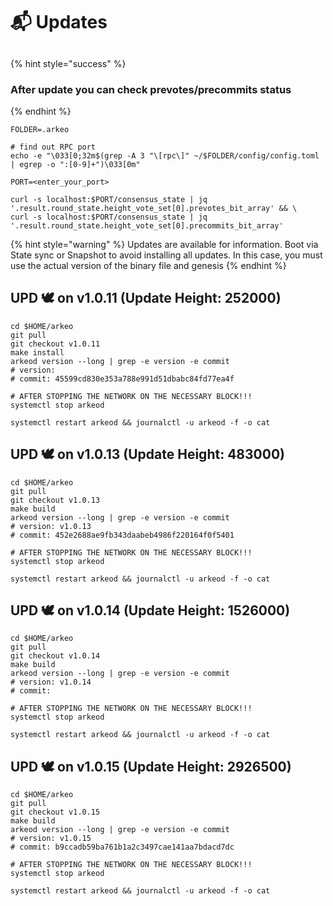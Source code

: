 # 📬 Updates

##

{% hint style="success" %}
### After update you can check prevotes/precommits status
{% endhint %}

```shell
FOLDER=.arkeo

# find out RPC port
echo -e "\033[0;32m$(grep -A 3 "\[rpc\]" ~/$FOLDER/config/config.toml | egrep -o ":[0-9]+")\033[0m"

PORT=<enter_your_port>

curl -s localhost:$PORT/consensus_state | jq '.result.round_state.height_vote_set[0].prevotes_bit_array' && \
curl -s localhost:$PORT/consensus_state | jq '.result.round_state.height_vote_set[0].precommits_bit_array'
```



{% hint style="warning" %}
Updates are available for information. Boot via State sync or Snapshot to avoid installing all updates. In this case, you must use the actual version of the binary file and genesis
{% endhint %}

## UPD 🕊 on v1.0.11 (Update Height: 252000)

```shell
cd $HOME/arkeo
git pull
git checkout v1.0.11
make install
arkeod version --long | grep -e version -e commit
# version: 
# commit: 45599cd830e353a788e991d51dbabc84fd77ea4f

# AFTER STOPPING THE NETWORK ON THE NECESSARY BLOCK!!!
systemctl stop arkeod

systemctl restart arkeod && journalctl -u arkeod -f -o cat
```

## UPD 🕊 on v1.0.13 (Update Height: 483000)

```shell
cd $HOME/arkeo
git pull
git checkout v1.0.13
make build
arkeod version --long | grep -e version -e commit
# version: v1.0.13
# commit: 452e2688ae9fb343daabeb4986f220164f0f5401

# AFTER STOPPING THE NETWORK ON THE NECESSARY BLOCK!!!
systemctl stop arkeod

systemctl restart arkeod && journalctl -u arkeod -f -o cat
```

## UPD 🕊 on v1.0.14 (Update Height: 1526000)

```shell
cd $HOME/arkeo
git pull
git checkout v1.0.14
make build
arkeod version --long | grep -e version -e commit
# version: v1.0.14
# commit: 

# AFTER STOPPING THE NETWORK ON THE NECESSARY BLOCK!!!
systemctl stop arkeod

systemctl restart arkeod && journalctl -u arkeod -f -o cat
```

## UPD 🕊 on v1.0.15 (Update Height: **2926500**)

```shell
cd $HOME/arkeo
git pull
git checkout v1.0.15
make build
arkeod version --long | grep -e version -e commit
# version: v1.0.15
# commit: b9ccadb59ba761b1a2c3497cae141aa7bdacd7dc

# AFTER STOPPING THE NETWORK ON THE NECESSARY BLOCK!!!
systemctl stop arkeod

systemctl restart arkeod && journalctl -u arkeod -f -o cat
```
